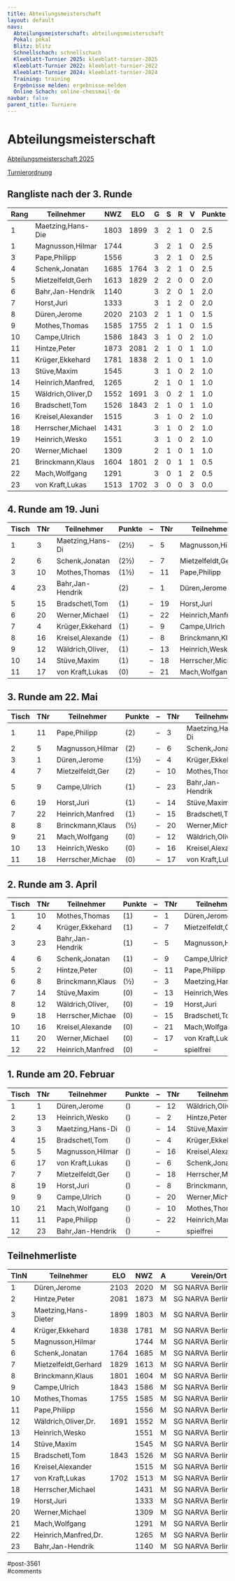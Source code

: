 ```yaml
---
title: Abteilungsmeisterschaft 
layout: default
navs:
  Abteilungsmeisterschaft: abteilungsmeisterschaft
  Pokal: pokal
  Blitz: blitz
  Schnellschach: schnellschach
  Kleeblatt-Turnier 2025: kleeblatt-turnier-2025
  Kleeblatt-Turnier 2022: kleeblatt-turnier-2022
  Kleeblatt-Turnier 2024: kleeblatt-turnier-2024
  Training: training
  Ergebnisse melden: ergebnisse-melden
  Online Schach: online-chessmail-de
navbar: false
parent_title: Turniere
---
```

<div class="post-3561 page type-page status-publish hentry" id="post-3561">
<h1 class="entry-title">Abteilungsmeisterschaft</h1>
<div class="entry-content">
<p><a href="https://www.narva-schach.de/wordpress/wp-content/uploads/2024/12/Abteilungsmeisterschaft-2025.pdf">Abteilungsmeisterschaft 2025</a></p>
<p><a href="http://www.narva-schach.de/wordpress/wp-content/uploads/2020/01/Turnierordnung.pdf">Turnierordnung</a></p>
<h2>Rangliste nach der 3. Runde</h2>
<table class="clean swiss footable">
<thead>
<tr>
<th>Rang</th>
<th>Teilnehmer</th>
<th>NWZ</th>
<th>ELO</th>
<th>G</th>
<th>S</th>
<th>R</th>
<th>V</th>
<th>Punkte</th>
<th>Buchh</th>
<th>SoBerg</th>
</tr>
</thead>
<tbody>
<tr>
<td>1</td>
<td>Maetzing,Hans-Die</td>
<td>1803</td>
<td>1899</td>
<td>3</td>
<td>2</td>
<td>1</td>
<td>0</td>
<td>2.5</td>
<td>5.0</td>
<td>3.75</td>
</tr>
<tr>
<td>1</td>
<td>Magnusson,Hilmar</td>
<td>1744</td>
<td></td>
<td>3</td>
<td>2</td>
<td>1</td>
<td>0</td>
<td>2.5</td>
<td>5.0</td>
<td>3.75</td>
</tr>
<tr>
<td>3</td>
<td>Pape,Philipp</td>
<td>1556</td>
<td></td>
<td>3</td>
<td>2</td>
<td>1</td>
<td>0</td>
<td>2.5</td>
<td>4.5</td>
<td>3.50</td>
</tr>
<tr>
<td>4</td>
<td>Schenk,Jonatan</td>
<td>1685</td>
<td>1764</td>
<td>3</td>
<td>2</td>
<td>1</td>
<td>0</td>
<td>2.5</td>
<td>3.5</td>
<td>2.25</td>
</tr>
<tr>
<td>5</td>
<td>Mietzelfeldt,Gerh</td>
<td>1613</td>
<td>1829</td>
<td>2</td>
<td>2</td>
<td>0</td>
<td>0</td>
<td>2.0</td>
<td>6.0</td>
<td>3.00</td>
</tr>
<tr>
<td>6</td>
<td>Bahr,Jan-Hendrik</td>
<td>1140</td>
<td></td>
<td>3</td>
<td>2</td>
<td>0</td>
<td>1</td>
<td>2.0</td>
<td>4.5</td>
<td>2.00</td>
</tr>
<tr>
<td>7</td>
<td>Horst,Juri</td>
<td>1333</td>
<td></td>
<td>3</td>
<td>1</td>
<td>2</td>
<td>0</td>
<td>2.0</td>
<td>3.5</td>
<td>2.25</td>
</tr>
<tr>
<td>8</td>
<td>Düren,Jerome</td>
<td>2020</td>
<td>2103</td>
<td>2</td>
<td>1</td>
<td>1</td>
<td>0</td>
<td>1.5</td>
<td>5.5</td>
<td>2.00</td>
</tr>
<tr>
<td>9</td>
<td>Mothes,Thomas</td>
<td>1585</td>
<td>1755</td>
<td>2</td>
<td>1</td>
<td>1</td>
<td>0</td>
<td>1.5</td>
<td>5.0</td>
<td>1.50</td>
</tr>
<tr>
<td>10</td>
<td>Campe,Ulrich</td>
<td>1586</td>
<td>1843</td>
<td>3</td>
<td>1</td>
<td>0</td>
<td>2</td>
<td>1.0</td>
<td>5.5</td>
<td>1.50</td>
</tr>
<tr>
<td>11</td>
<td>Hintze,Peter</td>
<td>1873</td>
<td>2081</td>
<td>2</td>
<td>1</td>
<td>0</td>
<td>1</td>
<td>1.0</td>
<td>5.5</td>
<td>1.00</td>
</tr>
<tr>
<td>11</td>
<td>Krüger,Ekkehard</td>
<td>1781</td>
<td>1838</td>
<td>2</td>
<td>1</td>
<td>0</td>
<td>1</td>
<td>1.0</td>
<td>5.5</td>
<td>1.00</td>
</tr>
<tr>
<td>13</td>
<td>Stüve,Maxim</td>
<td>1545</td>
<td></td>
<td>3</td>
<td>1</td>
<td>0</td>
<td>2</td>
<td>1.0</td>
<td>5.0</td>
<td>1.00</td>
</tr>
<tr>
<td>14</td>
<td>Heinrich,Manfred,</td>
<td>1265</td>
<td></td>
<td>2</td>
<td>1</td>
<td>0</td>
<td>1</td>
<td>1.0</td>
<td>5.0</td>
<td>0.50</td>
</tr>
<tr>
<td>15</td>
<td>Wäldrich,Oliver,D</td>
<td>1552</td>
<td>1691</td>
<td>3</td>
<td>0</td>
<td>2</td>
<td>1</td>
<td>1.0</td>
<td>4.5</td>
<td>1.25</td>
</tr>
<tr>
<td>16</td>
<td>Bradschetl,Tom</td>
<td>1526</td>
<td>1843</td>
<td>2</td>
<td>1</td>
<td>0</td>
<td>1</td>
<td>1.0</td>
<td>4.0</td>
<td>0.50</td>
</tr>
<tr>
<td>16</td>
<td>Kreisel,Alexander</td>
<td>1515</td>
<td></td>
<td>3</td>
<td>1</td>
<td>0</td>
<td>2</td>
<td>1.0</td>
<td>4.0</td>
<td>0.50</td>
</tr>
<tr>
<td>18</td>
<td>Herrscher,Michael</td>
<td>1431</td>
<td></td>
<td>3</td>
<td>1</td>
<td>0</td>
<td>2</td>
<td>1.0</td>
<td>4.0</td>
<td>0.00</td>
</tr>
<tr>
<td>19</td>
<td>Heinrich,Wesko</td>
<td>1551</td>
<td></td>
<td>3</td>
<td>1</td>
<td>0</td>
<td>2</td>
<td>1.0</td>
<td>3.5</td>
<td>1.00</td>
</tr>
<tr>
<td>20</td>
<td>Werner,Michael</td>
<td>1309</td>
<td></td>
<td>2</td>
<td>1</td>
<td>0</td>
<td>1</td>
<td>1.0</td>
<td>3.0</td>
<td>0.00</td>
</tr>
<tr>
<td>21</td>
<td>Brinckmann,Klaus</td>
<td>1604</td>
<td>1801</td>
<td>2</td>
<td>0</td>
<td>1</td>
<td>1</td>
<td>0.5</td>
<td>5.5</td>
<td>1.00</td>
</tr>
<tr>
<td>22</td>
<td>Mach,Wolfgang</td>
<td>1291</td>
<td></td>
<td>3</td>
<td>0</td>
<td>1</td>
<td>2</td>
<td>0.5</td>
<td>4.0</td>
<td>0.50</td>
</tr>
<tr>
<td>23</td>
<td>von Kraft,Lukas</td>
<td>1513</td>
<td>1702</td>
<td>3</td>
<td>0</td>
<td>0</td>
<td>3</td>
<td>0.0</td>
<td>5.5</td>
<td>0.00</td>
</tr>
</tbody>
</table>
<h2>4. Runde am 19. Juni</h2>
<table class="clean swiss footable">
<thead>
<tr>
<th>Tisch</th>
<th>TNr</th>
<th>Teilnehmer</th>
<th>Punkte</th>
<th>–</th>
<th>TNr</th>
<th>Teilnehmer</th>
<th>Punkte</th>
<th>Ergebnis</th>
<th>At</th>
</tr>
</thead>
<tbody>
<tr>
<td>1</td>
<td>3</td>
<td>Maetzing,Hans-Di</td>
<td>(2½)</td>
<td>–</td>
<td>5</td>
<td>Magnusson,Hilmar</td>
<td>(2½)</td>
<td>3.7.</td>
<td></td>
</tr>
<tr>
<td>2</td>
<td>6</td>
<td>Schenk,Jonatan</td>
<td>(2½)</td>
<td>–</td>
<td>7</td>
<td>Mietzelfeldt,Ger</td>
<td>(2)</td>
<td>1 – 0</td>
<td></td>
</tr>
<tr>
<td>3</td>
<td>10</td>
<td>Mothes,Thomas</td>
<td>(1½)</td>
<td>–</td>
<td>11</td>
<td>Pape,Philipp</td>
<td>(2½)</td>
<td>1 – 0</td>
<td></td>
</tr>
<tr>
<td>4</td>
<td>23</td>
<td>Bahr,Jan-Hendrik</td>
<td>(2)</td>
<td>–</td>
<td>1</td>
<td>Düren,Jerome</td>
<td>(1½)</td>
<td> –</td>
<td></td>
</tr>
<tr>
<td>5</td>
<td>15</td>
<td>Bradschetl,Tom</td>
<td>(1)</td>
<td>–</td>
<td>19</td>
<td>Horst,Juri</td>
<td>(2)</td>
<td>1 – 0</td>
<td></td>
</tr>
<tr>
<td>6</td>
<td>20</td>
<td>Werner,Michael</td>
<td>(1)</td>
<td>–</td>
<td>22</td>
<td>Heinrich,Manfred</td>
<td>(1)</td>
<td> –</td>
<td></td>
</tr>
<tr>
<td>7</td>
<td>4</td>
<td>Krüger,Ekkehard</td>
<td>(1)</td>
<td>–</td>
<td>9</td>
<td>Campe,Ulrich</td>
<td>(1)</td>
<td>3.7.</td>
<td></td>
</tr>
<tr>
<td>8</td>
<td>16</td>
<td>Kreisel,Alexande</td>
<td>(1)</td>
<td>–</td>
<td>8</td>
<td>Brinckmann,Klaus</td>
<td>(½)</td>
<td>½ – ½</td>
<td></td>
</tr>
<tr>
<td>9</td>
<td>12</td>
<td>Wäldrich,Oliver,</td>
<td>(1)</td>
<td>–</td>
<td>13</td>
<td>Heinrich,Wesko</td>
<td>(1)</td>
<td>0 – 1</td>
<td></td>
</tr>
<tr>
<td>10</td>
<td>14</td>
<td>Stüve,Maxim</td>
<td>(1)</td>
<td>–</td>
<td>18</td>
<td>Herrscher,Michae</td>
<td>(1)</td>
<td> –</td>
<td></td>
</tr>
<tr>
<td>11</td>
<td>17</td>
<td>von Kraft,Lukas</td>
<td>(0)</td>
<td>–</td>
<td>21</td>
<td>Mach,Wolfgang</td>
<td>(½)</td>
<td>1 – 0</td>
<td></td>
</tr>
</tbody>
</table>
<h2>3. Runde am 22. Mai</h2>
<table class="clean swiss footable">
<thead>
<tr>
<th>Tisch</th>
<th>TNr</th>
<th>Teilnehmer</th>
<th>Punkte</th>
<th>–</th>
<th>TNr</th>
<th>Teilnehmer</th>
<th>Punkte</th>
<th>Ergebnis</th>
<th>At</th>
</tr>
</thead>
<tbody>
<tr>
<td>1</td>
<td>11</td>
<td>Pape,Philipp</td>
<td>(2)</td>
<td>–</td>
<td>3</td>
<td>Maetzing,Hans-Di</td>
<td>(2)</td>
<td>½ – ½</td>
<td></td>
</tr>
<tr>
<td>2</td>
<td>5</td>
<td>Magnusson,Hilmar</td>
<td>(2)</td>
<td>–</td>
<td>6</td>
<td>Schenk,Jonatan</td>
<td>(2)</td>
<td>½ – ½</td>
<td></td>
</tr>
<tr>
<td>3</td>
<td>1</td>
<td>Düren,Jerome</td>
<td>(1½)</td>
<td>–</td>
<td>4</td>
<td>Krüger,Ekkehard</td>
<td>(1)</td>
<td>1 – 0</td>
<td></td>
</tr>
<tr>
<td>4</td>
<td>7</td>
<td>Mietzelfeldt,Ger</td>
<td>(2)</td>
<td>–</td>
<td>10</td>
<td>Mothes,Thomas</td>
<td>(1½)</td>
<td>0 – 1</td>
<td></td>
</tr>
<tr>
<td>5</td>
<td>9</td>
<td>Campe,Ulrich</td>
<td>(1)</td>
<td>–</td>
<td>23</td>
<td>Bahr,Jan-Hendrik</td>
<td>(1)</td>
<td>0 – 1</td>
<td></td>
</tr>
<tr>
<td>6</td>
<td>19</td>
<td>Horst,Juri</td>
<td>(1)</td>
<td>–</td>
<td>14</td>
<td>Stüve,Maxim</td>
<td>(1)</td>
<td>1 – 0</td>
<td></td>
</tr>
<tr>
<td>7</td>
<td>22</td>
<td>Heinrich,Manfred</td>
<td>(1)</td>
<td>–</td>
<td>15</td>
<td>Bradschetl,Tom</td>
<td>(1)</td>
<td> –</td>
<td></td>
</tr>
<tr>
<td>8</td>
<td>8</td>
<td>Brinckmann,Klaus</td>
<td>(½)</td>
<td>–</td>
<td>20</td>
<td>Werner,Michael</td>
<td>(1)</td>
<td>½ – ½</td>
<td></td>
</tr>
<tr>
<td>9</td>
<td>21</td>
<td>Mach,Wolfgang</td>
<td>(0)</td>
<td>–</td>
<td>12</td>
<td>Wäldrich,Oliver,</td>
<td>(½)</td>
<td>½ – ½</td>
<td></td>
</tr>
<tr>
<td>10</td>
<td>13</td>
<td>Heinrich,Wesko</td>
<td>(0)</td>
<td>–</td>
<td>16</td>
<td>Kreisel,Alexande</td>
<td>(1)</td>
<td>1 – 0</td>
<td></td>
</tr>
<tr>
<td>11</td>
<td>18</td>
<td>Herrscher,Michae</td>
<td>(0)</td>
<td>–</td>
<td>17</td>
<td>von Kraft,Lukas</td>
<td>(0)</td>
<td>1 – 0</td>
<td></td>
</tr>
</tbody>
</table>
<h2>2. Runde am 3. April</h2>
<table class="clean swiss footable">
<thead>
<tr>
<th>Tisch</th>
<th>TNr</th>
<th>Teilnehmer</th>
<th>Punkte</th>
<th>–</th>
<th>TNr</th>
<th>Teilnehmer</th>
<th>Punkte</th>
<th>Ergebnis</th>
<th>At</th>
</tr>
</thead>
<tbody>
<tr>
<td>1</td>
<td>10</td>
<td>Mothes,Thomas</td>
<td>(1)</td>
<td>–</td>
<td>1</td>
<td>Düren,Jerome</td>
<td>(1)</td>
<td>½ – ½</td>
<td></td>
</tr>
<tr>
<td>2</td>
<td>4</td>
<td>Krüger,Ekkehard</td>
<td>(1)</td>
<td>–</td>
<td>7</td>
<td>Mietzelfeldt,Ger</td>
<td>(1)</td>
<td>0 – 1</td>
<td></td>
</tr>
<tr>
<td>3</td>
<td>23</td>
<td>Bahr,Jan-Hendrik</td>
<td>(1)</td>
<td>–</td>
<td>5</td>
<td>Magnusson,Hilmar</td>
<td>(1)</td>
<td>0 – 1</td>
<td></td>
</tr>
<tr>
<td>4</td>
<td>6</td>
<td>Schenk,Jonatan</td>
<td>(1)</td>
<td>–</td>
<td>9</td>
<td>Campe,Ulrich</td>
<td>(1)</td>
<td>1 – 0</td>
<td></td>
</tr>
<tr>
<td>5</td>
<td>2</td>
<td>Hintze,Peter</td>
<td>(0)</td>
<td>–</td>
<td>11</td>
<td>Pape,Philipp</td>
<td>(1)</td>
<td>0 – 1</td>
<td></td>
</tr>
<tr>
<td>6</td>
<td>8</td>
<td>Brinckmann,Klaus</td>
<td>(½)</td>
<td>–</td>
<td>3</td>
<td>Maetzing,Hans-Di</td>
<td>(0)</td>
<td>– – +</td>
<td></td>
</tr>
<tr>
<td>7</td>
<td>14</td>
<td>Stüve,Maxim</td>
<td>(0)</td>
<td>–</td>
<td>13</td>
<td>Heinrich,Wesko</td>
<td>(0)</td>
<td>1 – 0</td>
<td></td>
</tr>
<tr>
<td>8</td>
<td>12</td>
<td>Wäldrich,Oliver,</td>
<td>(0)</td>
<td>–</td>
<td>19</td>
<td>Horst,Juri</td>
<td>(½)</td>
<td>½ – ½</td>
<td></td>
</tr>
<tr>
<td>9</td>
<td>18</td>
<td>Herrscher,Michae</td>
<td>(0)</td>
<td>–</td>
<td>15</td>
<td>Bradschetl,Tom</td>
<td>(0)</td>
<td>– – +</td>
<td></td>
</tr>
<tr>
<td>10</td>
<td>16</td>
<td>Kreisel,Alexande</td>
<td>(0)</td>
<td>–</td>
<td>21</td>
<td>Mach,Wolfgang</td>
<td>(0)</td>
<td>1 – 0</td>
<td></td>
</tr>
<tr>
<td>11</td>
<td>20</td>
<td>Werner,Michael</td>
<td>(0)</td>
<td>–</td>
<td>17</td>
<td>von Kraft,Lukas</td>
<td>(0)</td>
<td>1 – 0</td>
<td></td>
</tr>
<tr>
<td>12</td>
<td>22</td>
<td>Heinrich,Manfred</td>
<td>(0)</td>
<td>–</td>
<td></td>
<td>spielfrei</td>
<td>(0)</td>
<td>+ – –</td>
<td></td>
</tr>
</tbody>
</table>
<h2>1. Runde am 20. Februar</h2>
<table class="clean swiss footable">
<thead>
<tr>
<th>Tisch</th>
<th>TNr</th>
<th>Teilnehmer</th>
<th>Punkte</th>
<th>–</th>
<th>TNr</th>
<th>Teilnehmer</th>
<th>Punkte</th>
<th>Ergebnis</th>
<th>At</th>
</tr>
</thead>
<tbody>
<tr>
<td>1</td>
<td>1</td>
<td>Düren,Jerome</td>
<td>()</td>
<td>–</td>
<td>12</td>
<td>Wäldrich,Oliver,</td>
<td>()</td>
<td>1 – 0</td>
<td></td>
</tr>
<tr>
<td>2</td>
<td>13</td>
<td>Heinrich,Wesko</td>
<td>()</td>
<td>–</td>
<td>2</td>
<td>Hintze,Peter</td>
<td>()</td>
<td>0 – 1</td>
<td></td>
</tr>
<tr>
<td>3</td>
<td>3</td>
<td>Maetzing,Hans-Di</td>
<td>()</td>
<td>–</td>
<td>14</td>
<td>Stüve,Maxim</td>
<td>()</td>
<td>1 – 0</td>
<td></td>
</tr>
<tr>
<td>4</td>
<td>15</td>
<td>Bradschetl,Tom</td>
<td>()</td>
<td>–</td>
<td>4</td>
<td>Krüger,Ekkehard</td>
<td>()</td>
<td>0 – 1</td>
<td></td>
</tr>
<tr>
<td>5</td>
<td>5</td>
<td>Magnusson,Hilmar</td>
<td>()</td>
<td>–</td>
<td>16</td>
<td>Kreisel,Alexande</td>
<td>()</td>
<td>1 – 0</td>
<td></td>
</tr>
<tr>
<td>6</td>
<td>17</td>
<td>von Kraft,Lukas</td>
<td>()</td>
<td>–</td>
<td>6</td>
<td>Schenk,Jonatan</td>
<td>()</td>
<td>0 – 1</td>
<td></td>
</tr>
<tr>
<td>7</td>
<td>7</td>
<td>Mietzelfeldt,Ger</td>
<td>()</td>
<td>–</td>
<td>18</td>
<td>Herrscher,Michae</td>
<td>()</td>
<td>1 – 0</td>
<td></td>
</tr>
<tr>
<td>8</td>
<td>19</td>
<td>Horst,Juri</td>
<td>()</td>
<td>–</td>
<td>8</td>
<td>Brinckmann,Klaus</td>
<td>()</td>
<td>½ – ½</td>
<td></td>
</tr>
<tr>
<td>9</td>
<td>9</td>
<td>Campe,Ulrich</td>
<td>()</td>
<td>–</td>
<td>20</td>
<td>Werner,Michael</td>
<td>()</td>
<td>1 – 0</td>
<td></td>
</tr>
<tr>
<td>10</td>
<td>21</td>
<td>Mach,Wolfgang</td>
<td>()</td>
<td>–</td>
<td>10</td>
<td>Mothes,Thomas</td>
<td>()</td>
<td>0 – 1</td>
<td></td>
</tr>
<tr>
<td>11</td>
<td>11</td>
<td>Pape,Philipp</td>
<td>()</td>
<td>–</td>
<td>22</td>
<td>Heinrich,Manfred</td>
<td>()</td>
<td>1 – 0</td>
<td></td>
</tr>
<tr>
<td>12</td>
<td>23</td>
<td>Bahr,Jan-Hendrik</td>
<td>()</td>
<td>–</td>
<td></td>
<td>spielfrei</td>
<td>()</td>
<td>+ – –</td>
<td></td>
</tr>
</tbody>
</table>
<h2>Teilnehmerliste</h2>
<table class="clean swiss footable">
<thead>
<tr>
<th>TlnN</th>
<th>Teilnehmer</th>
<th>ELO</th>
<th>NWZ</th>
<th>A</th>
<th>Verein/Ort</th>
</tr>
</thead>
<tbody>
<tr>
<td>1</td>
<td>Düren,Jerome</td>
<td>2103</td>
<td>2020</td>
<td>M</td>
<td>SG NARVA Berlin e.V.</td>
</tr>
<tr>
<td>2</td>
<td>Hintze,Peter</td>
<td>2081</td>
<td>1873</td>
<td>M</td>
<td>SG NARVA Berlin e.V.</td>
</tr>
<tr>
<td>3</td>
<td>Maetzing,Hans-Dieter</td>
<td>1899</td>
<td>1803</td>
<td>M</td>
<td>SG NARVA Berlin e.V.</td>
</tr>
<tr>
<td>4</td>
<td>Krüger,Ekkehard</td>
<td>1838</td>
<td>1781</td>
<td>M</td>
<td>SG NARVA Berlin e.V.</td>
</tr>
<tr>
<td>5</td>
<td>Magnusson,Hilmar</td>
<td></td>
<td>1744</td>
<td>M</td>
<td>SG NARVA Berlin e.V.</td>
</tr>
<tr>
<td>6</td>
<td>Schenk,Jonatan</td>
<td>1764</td>
<td>1685</td>
<td>M</td>
<td>SG NARVA Berlin e.V.</td>
</tr>
<tr>
<td>7</td>
<td>Mietzelfeldt,Gerhard</td>
<td>1829</td>
<td>1613</td>
<td>M</td>
<td>SG NARVA Berlin e.V.</td>
</tr>
<tr>
<td>8</td>
<td>Brinckmann,Klaus</td>
<td>1801</td>
<td>1604</td>
<td>M</td>
<td>SG NARVA Berlin e.V.</td>
</tr>
<tr>
<td>9</td>
<td>Campe,Ulrich</td>
<td>1843</td>
<td>1586</td>
<td>M</td>
<td>SG NARVA Berlin e.V.</td>
</tr>
<tr>
<td>10</td>
<td>Mothes,Thomas</td>
<td>1755</td>
<td>1585</td>
<td>M</td>
<td>SG NARVA Berlin e.V.</td>
</tr>
<tr>
<td>11</td>
<td>Pape,Philipp</td>
<td></td>
<td>1556</td>
<td>M</td>
<td>SG NARVA Berlin e.V.</td>
</tr>
<tr>
<td>12</td>
<td>Wäldrich,Oliver,Dr.</td>
<td>1691</td>
<td>1552</td>
<td>M</td>
<td>SG NARVA Berlin e.V.</td>
</tr>
<tr>
<td>13</td>
<td>Heinrich,Wesko</td>
<td></td>
<td>1551</td>
<td>M</td>
<td>SG NARVA Berlin e.V.</td>
</tr>
<tr>
<td>14</td>
<td>Stüve,Maxim</td>
<td></td>
<td>1545</td>
<td>M</td>
<td>SG NARVA Berlin e.V.</td>
</tr>
<tr>
<td>15</td>
<td>Bradschetl,Tom</td>
<td>1843</td>
<td>1526</td>
<td>M</td>
<td>SG NARVA Berlin e.V.</td>
</tr>
<tr>
<td>16</td>
<td>Kreisel,Alexander</td>
<td></td>
<td>1515</td>
<td>M</td>
<td>SG NARVA Berlin e.V.</td>
</tr>
<tr>
<td>17</td>
<td>von Kraft,Lukas</td>
<td>1702</td>
<td>1513</td>
<td>M</td>
<td>SG NARVA Berlin e.V.</td>
</tr>
<tr>
<td>18</td>
<td>Herrscher,Michael</td>
<td></td>
<td>1431</td>
<td>M</td>
<td>SG NARVA Berlin e.V.</td>
</tr>
<tr>
<td>19</td>
<td>Horst,Juri</td>
<td></td>
<td>1333</td>
<td>M</td>
<td>SG NARVA Berlin e.V.</td>
</tr>
<tr>
<td>20</td>
<td>Werner,Michael</td>
<td></td>
<td>1309</td>
<td>M</td>
<td>SG NARVA Berlin e.V.</td>
</tr>
<tr>
<td>21</td>
<td>Mach,Wolfgang</td>
<td></td>
<td>1291</td>
<td>M</td>
<td>SG NARVA Berlin e.V.</td>
</tr>
<tr>
<td>22</td>
<td>Heinrich,Manfred,Dr.</td>
<td></td>
<td>1265</td>
<td>M</td>
<td>SG NARVA Berlin e.V.</td>
</tr>
<tr>
<td>23</td>
<td>Bahr,Jan-Hendrik</td>
<td></td>
<td>1140</td>
<td>M</td>
<td>SG NARVA Berlin e.V.</td>
</tr>
</tbody>
</table>
<p><script>/*<!--*/ jQuery('th:contains("Teilnehmer")').attr("data-hide","none"); jQuery('th:contains("Ergebnis")').attr("data-hide","none"); jQuery('th:contains("Tisch")').attr("data-hide","tablet,phone"); jQuery('th:contains("TNr")').attr("data-hide","tablet,phone"); jQuery('th:contains("Tite")').attr("data-hide","tablet,phone"); jQuery('th:contains("Punkte")').attr("data-hide","tablet,phone"); //--></script></p>
</div><!-- .entry-content -->
</div> #post-3561 
<div id="comments">
</div> #comments 
